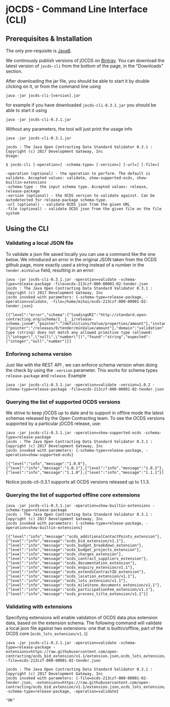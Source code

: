 # jOCDS - Command Line Interface (CLI)

## Prerequisites & Installation

The only pre-requisite is [Java8](https://java.com/en/download/).

We continously publish versions of jOCDS on [Bintray](https://bintray.com/devgateway/jocds/jocds).
You can download the latest version of `jocds-cli` from the bottom of the page, in the "Downloads" section.

After downloading the jar file, you should be able to start it by double clicking on it, or from the command line using

```
java -jar jocds-cli-[version].jar
```

for example if you have downloaded `jocds-cli-0.3.1.jar` you should be able to start it using

```
java -jar jocds-cli-0.3.1.jar
```

Without any parameters, the tool will just print the usage info

```
java -jar jocds-cli-0.3.1.jar

jocds : The Java Open Contracting Data Standard Validator 0.3.1 : Copyright (c) 2017 Development Gateway, Inc
Usage:

$ jocds-cli [-operation=] -schema-type= [-version=] [-url=] [-file=]

-operation (optional) - the operation to perform. The default is validate. Accepted values: validate, show-supported-ocds, show-builtin-extensions
-schema-type - the input schema type. Accepted values: release, release-package
-version (optional) - the OCDS version to validate against. Can be autodetected for release-package schema-type.
-url (optional) - validate OCDS json from the given URL
-file (optional) - validate OCDS json from the given file on the file system
```


## Using the CLI

### Validating a local JSON file

To validate a json file saved locally you can use a command like the one below. We introduced an error in the original JSON taken
from the OCDS github page, more exactly used a string instead of a number in the `tender.minValue` field, resulting in an error:

```
java -jar jocds-cli-0.3.1.jar -operation=validate -schema-type=release-package -file=ocds-213czf-000-00001-02-tender.json
jocds : The Java Open Contracting Data Standard Validator 0.3.1 : Copyright (c) 2017 Development Gateway, Inc
jocds invoked with parameters: {-schema-type=release-package, -operation=validate, -file=/home/mihai/ocds-213czf-000-00001-02-tender.json}

[{"level":"error","schema":{"loadingURI":"http://standard.open-contracting.org/schema/1__1__1/release-schema.json#","pointer":"/definitions/Value/properties/amount"},"instance":{"pointer":"/releases/0/tender/minValue/amount"},"domain":"validation","keyword":"type","message":"instance type (string) does not match any allowed primitive type (allowed: [\"integer\",\"null\",\"number\"])","found":"string","expected":["integer","null","number"]}]

```

### Enforinng schema version

Just like with the REST API , we can enforce schema version when doing the check by using the `-version` parameter.
This works for schema types `release-package` and `release`. Example

```
java -jar jocds-cli-0.3.1.jar -operation=validate -version=1.0.2 -schema-type=release-package -file=ocds-213czf-000-00001-02-tender.json
```


### Querying the list of supported OCDS versions

We strive to keep jOCDS up to date and to support in offline mode the latest schemas released by the Open Contracting team.
To see the OCDS versions supported by a particular jOCDS release, use:

```
java -jar jocds-cli-0.3.1.jar -operation=show-supported-ocds -schema-type=release-package
jocds : The Java Open Contracting Data Standard Validator 0.3.1 : Copyright (c) 2017 Development Gateway, Inc
jocds invoked with parameters: {-schema-type=release-package, -operation=show-supported-ocds}

[{"level":"info","message":"1.0.0"},{"level":"info","message":"1.0.1"},{"level":"info","message":"1.0.2"},{"level":"info","message":"1.1.0"},{"level":"info","message":"1.1.1"}]

```

Notice jocds-cli-0.3.1 supports all OCDS versions released up to 1.1.3.

### Querying the list of supported offline core extensions

```
java -jar jocds-cli-0.3.1.jar -operation=show-builtin-extensions -schema-type=release-package
jocds : The Java Open Contracting Data Standard Validator 0.3.1 : Copyright (c) 2017 Development Gateway, Inc
jocds invoked with parameters: {-schema-type=release-package, -operation=show-builtin-extensions}

[{"level":"info","message":"ocds_additionalContactPoints_extension"},{"level":"info","message":"ocds_bid_extension/v1.1"},{"level":"info","message":"ocds_budget_breakdown_extension"},{"level":"info","message":"ocds_budget_projects_extension"},{"level":"info","message":"ocds_charges_extension"},{"level":"info","message":"ocds_contract_suppliers_extension"},{"level":"info","message":"ocds_documentation_extension"},{"level":"info","message":"ocds_enquiry_extension/v1.1"},{"level":"info","message":"ocds_extendsContractID_extension"},{"level":"info","message":"ocds_location_extension/v1.1"},{"level":"info","message":"ocds_lots_extension/v1.1"},{"level":"info","message":"ocds_milestone_documents_extension/v1.1"},{"level":"info","message":"ocds_participationFee_extension/v1.1"},{"level":"info","message":"ocds_process_title_extension/v1.1"}]
```

### Validating with extensions

Specifying extensions will enable validation of OCDS data plus extension data, based on the extension schema. The following command will validate a local json
file against two extensions: one that is builtin/offline, part of the OCDS core (`ocds_lots_extension/v1.1`)

```
java -jar jocds-cli-0.3.1.jar -operation=validate -schema-type=release-package -extensions=https://raw.githubusercontent.com/open-contracting/ocds_bid_extension/v1.1/extension.json,ocds_lots_extension/v1.1
-file=ocds-213czf-000-00001-02-tender.json

jocds : The Java Open Contracting Data Standard Validator 0.3.1 : Copyright (c) 2017 Development Gateway, Inc
jocds invoked with parameters: {-file=ocds-213czf-000-00001-02-tender.json, -extensions=https://raw.githubusercontent.com/open-contracting/ocds_bid_extension/v1.1/extension.json,ocds_lots_extension/v1.1, -schema-type=release-package, -operation=validate}

"OK"

```

